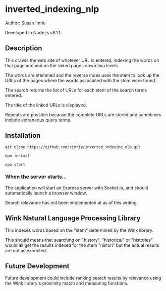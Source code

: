 # inverted_indexing_nlp

Author:  Susan Imrie

Developed in Node.js v8.1.1.

## Description

This crawls the web site of whatever URL is entered, indexing the words on that page and and on the linked pages down two levels.

The words are stemmed and the reverse index uses the stem to look up the URLs of the pages where the words associated with the stem were found.

The search returns the list of URLs for each stem of the search terms entered.

The title of the linked URLs is displayed.

Repeats are possible because the complete URLs are stored and sometimes include extraneous query terms.

## Installation

    git clone https://github.com/simrie/inverted_indexing_nlp.git
    
    npm install
    
    npm start


### When the server starts...

The application will start an Express server with Socket.io, and should automatically launch a browser window.

Search relevance has not been implemented at as of this writing.
 
## Wink Natural Language Processing Library

This indexes words based on the "stem" determined by the Wink library.

This should means that searching on "history", "historical" or "histories" would all get the results indexed for the stem "histori" but the actual results are not as expected.

## Future Development

Future development could include ranking search results by relevance using the Wink library's proximity match and measuring functions.

